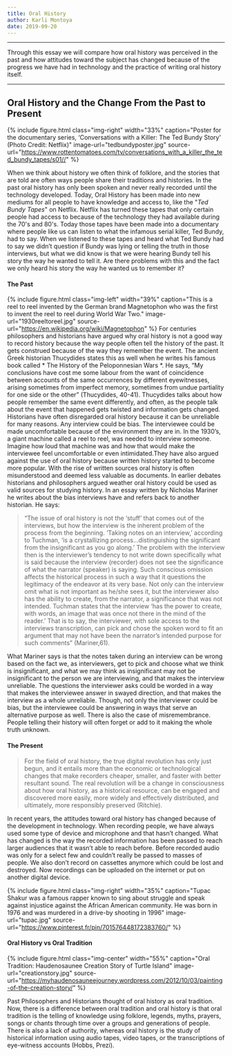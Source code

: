 ```yaml
---
title: Oral History
author: Karli Montoya
date: 2019-09-20
---
```

********
Through this essay we will compare how oral history was perceived in the past and how attitudes toward the subject has changed because of the progress we have had in technology and the practice of writing oral history itself.  

********
## Oral History and the Change From the Past to Present
{% include figure.html
  class="img-right"
  width="33%"
  caption="Poster for the documentary series, ‘Conversations with a Killer: The Ted Bundy Story’ (Photo Credit: Netflix)"
  image-url="tedbundyposter.jpg"
  source-url="https://www.rottentomatoes.com/tv/conversations_with_a_killer_the_ted_bundy_tapes/s01//"
%}

When we think about history we often think of folklore, and the stories that are told are often ways people share their traditions and histories. In the past oral history has only been spoken and never really recorded until the technology developed. Today, Oral History has been made into new mediums for all people to have knowledge and access to, like the "*Ted Bundy Tapes*" on Netflix. Netflix has turned these tapes that only certain people had access to because of the technology they had available during the 70's and 80's. Today those tapes have been made into a documentary where people like us can listen to what the infamous serial killer, Ted Bundy, had to say. When we listened to these tapes and heard what Ted Bundy had to say we didn’t question if Bundy was lying or telling the truth in those interviews, but what we did know is that we were hearing Bundy tell his story the way he wanted to tell it. Are there problems with this and the fact we only heard his story the way he wanted us to remember it?

#### The Past

{% include figure.html
  class="img-left"
  width="39%"
  caption="This is a reel to reel invented by the German brand Magnetophon who was the first to invent the reel to reel during World War Two."
  image-url="1930reeltoreel.jpg"
  source-url="https://en.wikipedia.org/wiki/Magnetophon"
  %}
For centuries philosophers and historians have argued why oral history is not a good way to record history because the way people often tell the history of the past. It gets construed because of the way they remember the event. The ancient Greek historian Thucydides states this as well when he writes his famous book called * The History of the Peloponnesian Wars *. He says, “My conclusions have cost me some labour from the want of coincidence between accounts of the same occurrences by different eyewitnesses, arising sometimes from imperfect memory, sometimes from undue partiality for one side or the other” (Thucydides, 40-41). Thucydides talks about how people remember the same event differently, and often, as the people talk about the event that happened gets twisted and information gets changed. Historians have often disregarded oral history because it can be unreliable for many reasons. Any interview could be bias. The interviewee could be made uncomfortable because of the environment they are in. In the 1930’s, a giant machine called a reel to reel, was needed to interview someone. Imagine how loud that machine was and how that would make the interviewee feel uncomfortable or even intimidated.They have also argued against the use of oral history because written history started to become more popular. With the rise of written sources oral history is often misunderstood and deemed less valuable as documents. In earlier debates historians and philosophers argued weather oral history could be used as valid sources for studying history. In an essay written by Nicholas Mariner he writes about the bias interviews have and refers back to another historian.  He says: 

>“The issue of oral history is not the ‘stuff’ that comes out of the interviews, but how the interview is the inherent problem of the process from the beginning. ‘Taking notes on an interview,’ according to Tuchman, ‘is a crystallizing process…distinguishing the significant from the insignificant as you go along.’ The problem with the interview then is the interviewer’s tendency to not write down specifically what is said because the interview (recorder) does not see the significance of what the narrator (speaker) is saying.  Such conscious omission affects the historical process in such a way that it questions the legitimacy of the endeavor at its very base.  Not only can the interview omit what is not important as he/she sees it, but the interviewer also has the ability to create, from the narrator, a significance that was not intended.  Tuchman states that the interview ‘has the power to create, with words, an image that was once not there in the mind of the reader.’ That is to say, the interviewer, with sole access to the interviews transcription, can pick and chose the spoken word to fit an argument that may not have been the narrator’s intended purpose for such comments” (Mariner,61).

What Mariner says is that the notes taken during an interview can be wrong based on the fact we, as interviewers, get to pick and choose what we think is insignificant, and what we may think as insignificant may not be insignificant to the person we are interviewing, and that makes the interview unreliable. The questions the interviewer asks could be worded in a way that makes the interviewee answer in swayed direction, and that makes the interview as a whole unreliable. Though, not only the interviewer could be bias, but the interviewee could be answering in ways that serve an alternative purpose as well. There is also the case of misremembrance. People telling their history will often forget or add to it making the whole truth unknown.

#### The Present

>For the field of oral history, the true digital revolution has only just begun, and it entails more than the economic or technological changes that make recorders cheaper, smaller, and faster with better resultant sound. The real revolution will be a change in consciousness about how oral history, as a historical resource, can be engaged and discovered more easily, more widely and effectively distributed, and ultimately, more responsibly preserved (Ritchie).

In recent years, the attitudes toward oral history has changed because of the development in technology. When recording people, we have always used some type of device and microphone and that hasn’t changed. What has changed is the way the recorded information has been passed to reach larger audiences that it wasn’t able to reach before. Before recorded audio was only for a select few and couldn’t really be passed to masses of people.  We also don’t record on cassettes anymore which could be lost and destroyed. Now recordings can be uploaded on the internet or put on another digital device. 

{% include figure.html
  class="img-right"
  width="35%"
  caption="Tupac Shakur was a famous rapper known to sing about struggle and speak against injustice against the African American community. He was born in 1976 and was murdered in a drive-by shooting in 1996"
  image-url="tupac.jpg"
  source-url="https://www.pinterest.fr/pin/701576448172383760/"
  %}




#### Oral History vs Oral Tradition

{% include figure.html
  class="img-center"
  width="55%"
  caption="Oral Tradition: Haudenosaunee Creation Story of Turtle Island"
  image-url="creationstory.jpg"
  source-url="https://myhaudenosauneejourney.wordpress.com/2012/10/03/painting-of-the-creation-story/"
  %}

Past Philosophers and Historians thought of oral history as oral tradition. Now, there is a difference between oral tradition and oral history is that oral tradition is the telling of knowledge using folklore, legends, myths, prayers, songs or chants through time over a groups and generations of people. There is also a lack of authority, whereas oral history is the study of historical information using audio tapes, video tapes, or the transcriptions of eye-witness accounts (Hobbs, Prezi).  

